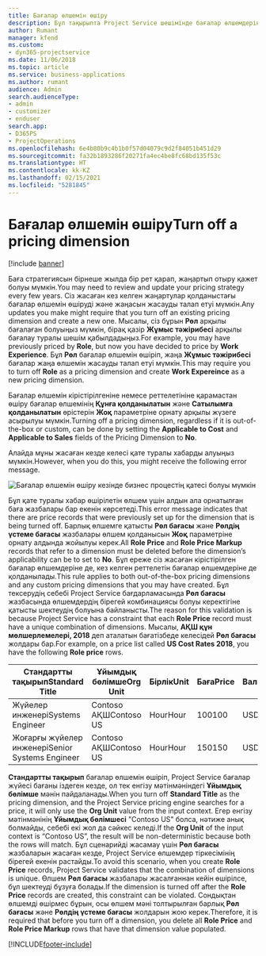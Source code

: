 ```yaml
---
title: Бағалар өлшемін өшіру
description: Бұл тақырыпта Project Service шешімінде бағалар өлшемдерін орнату жолы көрсетілген.
author: Rumant
manager: kfend
ms.custom:
- dyn365-projectservice
ms.date: 11/06/2018
ms.topic: article
ms.service: business-applications
ms.author: rumant
audience: Admin
search.audienceType:
- admin
- customizer
- enduser
search.app:
- D365PS
- ProjectOperations
ms.openlocfilehash: 6e4b80b9c4b1b0f57d04079c9d2f84051b451d29
ms.sourcegitcommit: fa32b1893286f20271fa4ec4be8fc68bd135f53c
ms.translationtype: HT
ms.contentlocale: kk-KZ
ms.lasthandoff: 02/15/2021
ms.locfileid: "5281845"
---
```

# <a name="turn-off-a-pricing-dimension"></a><span data-ttu-id="e3ce4-103">Бағалар өлшемін өшіру</span><span class="sxs-lookup"><span data-stu-id="e3ce4-103">Turn off a pricing dimension</span></span>

[!include [banner](../includes/psa-now-project-operations.md)]

<span data-ttu-id="e3ce4-104">Баға стратегиясын бірнеше жылда бір рет қарап, жаңартып отыру қажет болуы мүмкін.</span><span class="sxs-lookup"><span data-stu-id="e3ce4-104">You may need to review and update your pricing strategy every few years.</span></span> <span data-ttu-id="e3ce4-105">Сіз жасаған кез келген жаңартулар қолданыстағы бағалар өлшемін өшіруді және жаңасын жасауды талап етуі мүмкін.</span><span class="sxs-lookup"><span data-stu-id="e3ce4-105">Any updates you make might require that you turn off an existing pricing dimension and create a new one.</span></span> <span data-ttu-id="e3ce4-106">Мысалы, сіз бұрын **Рөл** арқылы бағалаған болуыңыз мүмкін, бірақ қазір **Жұмыс тәжірибесі** арқылы бағалау туралы шешім қабылдадыңыз.</span><span class="sxs-lookup"><span data-stu-id="e3ce4-106">For example, you may have previously priced by **Role**, but now you have decided to price by **Work Experience**.</span></span> <span data-ttu-id="e3ce4-107">Бұл **Рөл** бағалар өлшемін өшіріп, жаңа **Жұмыс тәжірибесі** бағалар жаңа өлшемін жасауды талап етуі мүмкін.</span><span class="sxs-lookup"><span data-stu-id="e3ce4-107">This may require you to turn off **Role** as a pricing dimension and create **Work Expereince** as a new pricing dimension.</span></span> 

<span data-ttu-id="e3ce4-108">Бағалар өлшемін кірістірілгеніне немесе реттелетініне қарамастан өшіру бағалар өлшемінің **Құнға қолданылатын** және **Сатылымға қолданылатын** өрістерін **Жоқ** параметріне орнату арқылы жүзеге асырылуы мүмкін.</span><span class="sxs-lookup"><span data-stu-id="e3ce4-108">Turning off a pricing dimension, regardless if it is out-of-the-box or custom, can be done by setting the **Applicable to Cost** and **Applicable to Sales** fields of the Pricing Dimension to **No**.</span></span>

<span data-ttu-id="e3ce4-109">Алайда мұны жасаған кезде келесі қате туралы хабарды алуыңыз мүмкін.</span><span class="sxs-lookup"><span data-stu-id="e3ce4-109">However, when you do this, you might receive the following error message.</span></span>

![Бағалар өлшемін өшіру кезінде бизнес процестің қатесі болуы мүмкін](media/Business-Process-Error.png)


<span data-ttu-id="e3ce4-111">Бұл қате туралы хабар өшірілетін өлшем үшін алдын ала орнатылған баға жазбалары бар екенін көрсетеді.</span><span class="sxs-lookup"><span data-stu-id="e3ce4-111">This error message indicates that there are price records that were previously set up for the dimension that is being turned off.</span></span> <span data-ttu-id="e3ce4-112">Барлық өлшемге қатысты **Рөл бағасы** және **Рөлдің үстеме бағасы** жазбалары өлшем қолданысын **Жоқ** параметріне орнату алдында жойылуы керек.</span><span class="sxs-lookup"><span data-stu-id="e3ce4-112">All **Role Price** and **Role Price Markup** records that refer to a dimension must be deleted before the dimension’s applicability can be to set to **No**.</span></span> <span data-ttu-id="e3ce4-113">Бұл ереже сіз жасаған кірістірілген бағалар өлшемдеріне де, кез келген реттелетін бағалар өлшемдеріне де қолданылады.</span><span class="sxs-lookup"><span data-stu-id="e3ce4-113">This rule applies to both out-of-the-box pricing dimensions and any custom pricing dimensions that you may have created.</span></span> <span data-ttu-id="e3ce4-114">Бұл тексерудің себебі Project Service бағдарламасында **Рөл бағасы** жазбасында өлшемдердің бірегей комбинациясы болуы керектігіне қатысты шектеудің болуына байланысты.</span><span class="sxs-lookup"><span data-stu-id="e3ce4-114">The reason for this validation is because Project Service has a constraint that each **Role Price** record must have a unique combination of dimensions.</span></span> <span data-ttu-id="e3ce4-115">Мысалы, **АҚШ құн мөлшерлемелері, 2018** деп аталатын бағатізбеде келесідей **Рөл бағасы** жолдары бар.</span><span class="sxs-lookup"><span data-stu-id="e3ce4-115">For example, on a price list called **US Cost Rates 2018**, you have the following **Role price** rows.</span></span> 

| <span data-ttu-id="e3ce4-116">Стандартты тақырып</span><span class="sxs-lookup"><span data-stu-id="e3ce4-116">Standard Title</span></span>         | <span data-ttu-id="e3ce4-117">Ұйымдық бөлімше</span><span class="sxs-lookup"><span data-stu-id="e3ce4-117">Org Unit</span></span>    |<span data-ttu-id="e3ce4-118">Бірлік</span><span class="sxs-lookup"><span data-stu-id="e3ce4-118">Unit</span></span>   |<span data-ttu-id="e3ce4-119">Баға</span><span class="sxs-lookup"><span data-stu-id="e3ce4-119">Price</span></span>  |<span data-ttu-id="e3ce4-120">Валюта</span><span class="sxs-lookup"><span data-stu-id="e3ce4-120">Currency</span></span>  |
| -----------------------|-------------|-------|-------|----------|
| <span data-ttu-id="e3ce4-121">Жүйелер инженері</span><span class="sxs-lookup"><span data-stu-id="e3ce4-121">Systems Engineer</span></span>|<span data-ttu-id="e3ce4-122">Contoso АҚШ</span><span class="sxs-lookup"><span data-stu-id="e3ce4-122">Contoso US</span></span>|<span data-ttu-id="e3ce4-123">Hour</span><span class="sxs-lookup"><span data-stu-id="e3ce4-123">Hour</span></span>| <span data-ttu-id="e3ce4-124">100</span><span class="sxs-lookup"><span data-stu-id="e3ce4-124">100</span></span>|<span data-ttu-id="e3ce4-125">USD</span><span class="sxs-lookup"><span data-stu-id="e3ce4-125">USD</span></span>|
| <span data-ttu-id="e3ce4-126">Жоғарғы жүйелер инженері</span><span class="sxs-lookup"><span data-stu-id="e3ce4-126">Senior Systems Engineer</span></span>|<span data-ttu-id="e3ce4-127">Contoso АҚШ</span><span class="sxs-lookup"><span data-stu-id="e3ce4-127">Contoso US</span></span>|<span data-ttu-id="e3ce4-128">Hour</span><span class="sxs-lookup"><span data-stu-id="e3ce4-128">Hour</span></span>| <span data-ttu-id="e3ce4-129">150</span><span class="sxs-lookup"><span data-stu-id="e3ce4-129">150</span></span>| <span data-ttu-id="e3ce4-130">USD</span><span class="sxs-lookup"><span data-stu-id="e3ce4-130">USD</span></span>|


<span data-ttu-id="e3ce4-131">**Стандартты тақырып** бағалар өлшемін өшіріп, Project Service бағалар жүйесі бағаны іздеген кезде, ол тек енгізу мәтінмәніндегі **Ұйымдық бөлімше** мәнін пайдаланады.</span><span class="sxs-lookup"><span data-stu-id="e3ce4-131">When you turn off **Standard Title** as the pricing dimension, and the Project Service pricing engine searches for a price, it will only use the **Org Unit** value from the input context.</span></span> <span data-ttu-id="e3ce4-132">Егер енгізу мәтінмәнінің **Ұйымдық бөлімшесі** "Contoso US" болса, нәтиже анық болмайды, себебі екі жол да сәйкес келеді.</span><span class="sxs-lookup"><span data-stu-id="e3ce4-132">If the **Org Unit** of the input context is “Contoso US”, the result will be non-deterministic because both the rows will match.</span></span> <span data-ttu-id="e3ce4-133">Бұл сценарийді жасамау үшін **Рөл бағасы** жазбаларын жасаған кезде, Project Service өлшемдер тіркесімінің бірегей екенін растайды.</span><span class="sxs-lookup"><span data-stu-id="e3ce4-133">To avoid this scenario, when you create **Role Price** records, Project Service validates that the combination of dimensions is unique.</span></span> <span data-ttu-id="e3ce4-134">Өлшем **Рөл бағасы** жазбалары жасалғаннан кейін өшірілсе, бұл шектеуді бұзуға болады.</span><span class="sxs-lookup"><span data-stu-id="e3ce4-134">If the dimension is turned off after the **Role Price** records are created, this constraint can be violated.</span></span> <span data-ttu-id="e3ce4-135">Сондықтан өлшемді өшірмес бұрын, осы өлшем мәні толтырылған барлық **Рөл бағасы** және **Рөлдің үстеме бағасы** жолдарын жою керек.</span><span class="sxs-lookup"><span data-stu-id="e3ce4-135">Therefore, it is required that before you turn off a dimension, you delete all **Role Price** and **Role Price Markup** rows that have that dimension value populated.</span></span>



[!INCLUDE[footer-include](../includes/footer-banner.md)]